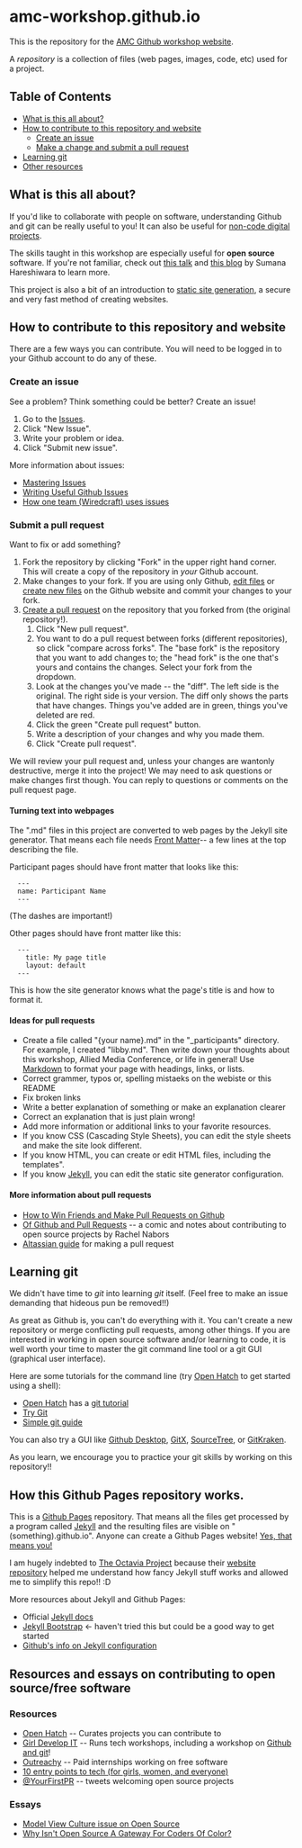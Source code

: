 # amc-workshop.github.io

This is the repository for the
[AMC Github workshop website](http://amc-workshop.github.io).

A *repository* is a collection of files (web pages, images, code, etc)
used for a project.

## Table of Contents

* [What is this all about?](https://github.com/amc-workshop/amc-workshop.github.io#what-is-this-all-about)
* [How to contribute to this repository and website](https://github.com/amc-workshop/amc-workshop.github.io#how-to-contribute-to-this-repository-and-website)
  * [Create an issue](https://github.com/amc-workshop/amc-workshop.github.io#create-an-issue)
  * [Make a change and submit a pull request](https://github.com/amc-workshop/amc-workshop.github.io#submit-a-pull-request)
* [Learning git](https://github.com/amc-workshop/amc-workshop.github.io#learning-git)
* [Other resources](https://github.com/amc-workshop/amc-workshop.github.io#how-this-github-pages-repository-works)


## What is this all about?

If you'd like to collaborate with people on software, understanding
Github and git can be really useful to you! It can also be useful for
[non-code digital projects](http://readwrite.com/2013/11/08/seven-ways-to-use-github-that-arent-coding/).

The skills taught in this workshop are especially useful for **open
source** software.  If you're not familiar, check out
[this talk](https://www.harihareswara.net/sumana/2013/09/19/0) and
[this blog](https://www.harihareswara.net/sumana/2013/03/31/0) by
Sumana Hareshiwara to learn more.

This project is also a bit of an introduction to
[static site generation](https://davidwalsh.name/introduction-static-site-generators),
a secure and very fast method of creating websites.

## How to contribute to this repository and website

There are a few ways you can contribute. You will need to be logged in
to your Github account to do any of these.

### Create an issue

See a problem? Think something could be better? Create an issue!

1. Go to the [Issues](https://github.com/amc-workshop/amc-workshop.github.io/issues).
2. Click "New Issue".
3. Write your problem or idea.
4. Click "Submit new issue".

More information about issues:

* [Mastering Issues](https://guides.github.com/features/issues/)
* [Writing Useful Github Issues](https://upthemes.com/blog/2014/02/writing-useful-github-issues/)
* [How one team (Wiredcraft) uses issues](https://wiredcraft.com/blog/how-we-write-our-github-issues/)

### Submit a pull request

Want to fix or add something?

1. Fork the repository by clicking "Fork" in the upper right hand
   corner. This will create a copy of the repository in *your* Github
   account.
2. Make changes to your fork. If you are using only Github,
   [edit files](https://help.github.com/articles/editing-files-in-another-user-s-repository/)
   or
   [create new files](https://help.github.com/articles/creating-new-files/)
   on the Github website and commit your changes to your fork.
3. [Create a pull request](https://help.github.com/articles/creating-a-pull-request/)
   on the repository that you forked from (the original repository!).
   1. Click "New pull request".
   2. You want to do a pull request between forks (different
      repositories), so click "compare across forks". The "base fork"
      is the repository that you want to add changes to; the "head
      fork" is the one that's yours and contains the changes. Select
      your fork from the dropdown.
   3. Look at the changes you've made -- the "diff". The left side is
   the original. The right side is your version. The diff only shows
   the parts that have changes. Things you've added are in green,
   things you've deleted are red.
   3. Click the green "Create pull request" button.
   4. Write a description of your changes and why you made them.
   5. Click "Create pull request".

We will review your pull request and, unless your changes are wantonly
destructive, merge it into the project! We may need to ask questions
or make changes first though. You can reply to questions or comments
on the pull request page.

#### Turning text into webpages

The ".md" files in this project are converted to web pages by the 
Jekyll site generator. That means each file needs 
[Front Matter](https://jekyllrb.com/docs/frontmatter/)-- a few lines 
at the top describing the file.

Participant pages should have front matter that looks like this:

```
  ---
  name: Participant Name
  ---
```
(The dashes are important!)

Other pages should have front matter like this:

```
  ---
    title: My page title
    layout: default
  ---
```
This is how the site generator knows what the page's title is and how to format it.

#### Ideas for pull requests

* Create a file called "{your name}.md" in the "_participants"
  directory. For example, I created "libby.md". Then write down your
  thoughts about this workshop, Allied Media Conference, or life in
  general! Use
  [Markdown](https://guides.github.com/features/mastering-markdown/)
  to format your page with headings, links, or lists.
* Correct grammer, typos or, spelling mistaeks on the webiste or this README
* Fix broken links
* Write a better explanation of something or make an explanation
  clearer
* Correct an explanation that is just plain wrong!
* Add more information or additional links to your favorite resources.
* If you know CSS (Cascading Style Sheets), you can edit the style
  sheets and make the site look different.
* If you know HTML, you can create or edit HTML files, including the
  templates".
* If you know [Jekyll](http://www.jekyllrb.com), you can edit the
  static site generator configuration.

#### More information about pull requests

* [How to Win Friends and Make Pull Requests on Github](http://readwrite.com/2014/07/02/github-pull-request-etiquette/)
* [Of Github and Pull Requests](http://rachelnabors.com/2012/04/of-github-and-pull-requests-and-comics/)
  -- a comic and notes about contributing to open source projects by
  Rachel Nabors
* [Altassian guide](https://www.atlassian.com/git/tutorials/making-a-pull-request/) for making a pull request

## Learning git

We didn't have time to *git* into learning *git* itself. (Feel free to
make an issue demanding that hideous pun be removed!!)

As great as Github is, you can't do everything with it. You can't
create a new repository or merge conflicting pull requests, among
other things. If you are interested in working in open source software
and/or learning to code, it is well worth your time to master the git
command line tool or a git GUI (graphical user interface).

Here are some tutorials for the command line (try
[Open Hatch](https://openhatch.org/missions/shell/about) to get
started using a shell):

* [Open Hatch](https://openhatch.org) has a [git tutorial](https://openhatch.org/missions/git)
* [Try Git](https://www.codeschool.com/courses/try-git)
* [Simple git guide](http://rogerdudler.github.io/git-guide/)

You can also try a GUI like
[Github Desktop](https://desktop.github.com/),
[GitX](https://rowanj.github.io/gitx/),
[SourceTree](https://www.sourcetreeapp.com/), or
[GitKraken](https://www.gitkraken.com/).

As you learn, we encourage you to practice your git skills by working
on this repository!!

## How this Github Pages repository works.

This is a
[Github Pages](https://help.github.com/articles/what-are-github-pages/)
repository. That means all the files get processed by a program called
[Jekyll](https://jekyllrb.com/) and the resulting files are visible on
"(something).github.io". Anyone can create a Github Pages website!
[Yes, that means you!](https://guides.github.com/features/pages/)

I am hugely indebted to
[The Octavia Project](http://octaviaproject.org/) because their
[website repository](https://github.com/OctaviaProject/octaviaproject.github.io/)
helped me understand how fancy Jekyll stuff works and allowed me to
simplify this repo!! :D

More resources about Jekyll and Github Pages:

* Official [Jekyll docs](http://jekyllrb.com/docs/home/)
* [Jekyll Bootstrap](http://jekyllbootstrap.com/) <- haven't tried
  this but could be a good way to get started
* [Github's info on Jekyll configuration](https://help.github.com/articles/configuring-jekyll/)

## Resources and essays on contributing to open source/free software

### Resources

* [Open Hatch](https://openhatch.org) -- Curates projects you can contribute to
* [Girl Develop IT](https://www.girldevelopit.com) -- Runs tech workshops, including a workshop on [Github and git](https://www.girldevelopit.com/materials/intro-git-github)!
* [Outreachy](https://www.gnome.org/outreachy/) -- Paid internships working on free software
* [10 entry points to tech (for girls, women, and everyone)](https://opensource.com/life/15/1/10-ways-girls-and-women-can-get-open-source-and-tech)
* [@YourFirstPR](https://twitter.com/yourfirstpr) -- tweets welcoming open source projects

### Essays

* [Model View Culture issue on Open Source](https://modelviewculture.com/issues/open-source)
* [Why Isn't Open Source A Gateway For Coders Of Color?](http://www.npr.org/sections/codeswitch/2013/12/05/248791579/why-isnt-open-source-a-gateway-for-coders-of-color)
